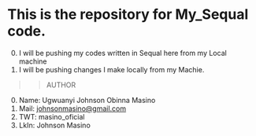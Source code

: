 # This is the repository for My_Sequal code.

0. I will be pushing my codes written in Sequal here from my Local machine
1. I will be pushing changes I make locally from my Machie.


>>AUTHOR
0. Name: Ugwuanyi Johnson Obinna Masino
1. Mail: johnsonmasino@gmail.com
2. TWT: masino_oficial
3. LkIn: Johnson Masino

